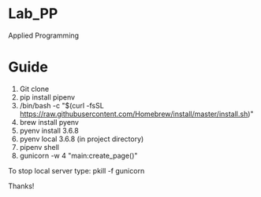 # Lab_PP
Applied Programming
# Guide
1. Git clone
2. pip install pipenv
3. /bin/bash -c "$(curl -fsSL https://raw.githubusercontent.com/Homebrew/install/master/install.sh)"
4. brew install pyenv
5. pyenv install 3.6.8
6. pyenv local 3.6.8      (in project directory)
7. pipenv shell
8. gunicorn -w 4 "main:create_page()"

<p3>To stop local server type: <p3> pkill -f gunicorn

Thanks!


